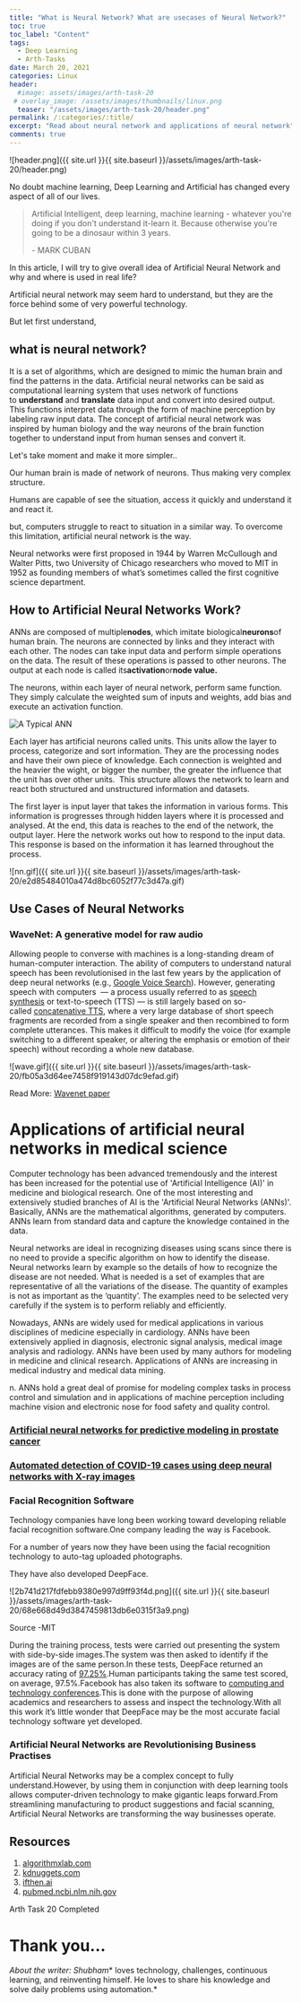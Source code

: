 ```yaml
---
title: "What is Neural Network? What are usecases of Neural Network?"
toc: true
toc_label: "Content"
tags:
  - Deep Learning
  - Arth-Tasks
date: March 20, 2021
categories: Linux
header:
  #image: assets/images/arth-task-20
 # overlay_image: /assets/images/thumbnails/linux.png
  teaser: "/assets/images/arth-task-20/header.png"
permalink: /:categories/:title/
excerpt: "Read about neural network and applications of neural network"
comments: true
---
```

![header.png]({{ site.url }}{{ site.baseurl }}/assets/images/arth-task-20/header.png)

No doubt machine learning, Deep Learning and Artificial has changed every aspect of all of our lives.

> Artificial Intelligent, deep learning, machine learning - whatever you're doing if you don't understand it-learn it. Because otherwise you're going to be a dinosaur within 3 years.
> 
> \- MARK CUBAN

In this article, I will try to give overall idea of Artificial Neural Network and why and where is used in real life?

Artificial neural network may seem hard to understand, but they are the force behind some of very powerful technology.

But let first understand,

## what is neural network?

It is a set of algorithms, which are designed to mimic the human brain and find the patterns in the data. Artificial neural networks can be said as computational learning system that uses network of functions to **understand** and **translate** data input and convert into desired output. This functions interpret data through the form of machine perception by labeling raw input data. The concept of artificial neural network was inspired by human biology and the way neurons of the brain function together to understand input from human senses and convert it.

Let's take moment and make it more simpler..

Our human brain is made of network of neurons. Thus making very complex structure.

Humans are capable of see the situation, access it quickly and understand it and react it.

but, computers struggle to react to situation in a similar way. To overcome  this limitation, artificial neural network is the way.

Neural networks were first proposed in 1944 by Warren McCullough and Walter Pitts, two University of Chicago researchers who moved to MIT in 1952 as founding members of what’s sometimes called the first cognitive science department.

## How to Artificial Neural Networks Work?

ANNs are composed of multiple**nodes**, which imitate biological**neurons**of human brain. The neurons are connected by links and they interact with each other. The nodes can take input data and perform simple operations on the data. The result of these operations is passed to other neurons. The output at each node is called its**activation**or**node value.**

The neurons, within each layer of neural network, perform same function. They simply calculate the weighted sum of inputs and weights, add bias and execute an activation function.

![A Typical ANN](https://www.tutorialspoint.com/artificial_intelligence/images/atypical_ann.jpg)

Each layer has artificial neurons called units. This units allow the layer to process, categorize and sort information. They are the processing nodes and have their own piece of knowledge. Each connection is weighted and the heavier the wight, or bigger the number, the greater the influence that the unit has over other units.  This structure allows the network to learn and react both structured and unstructured information and datasets.

The first layer is input layer that takes the information in various forms. This information is progresses through hidden layers where it is processed and analysed. At the end, this data is reaches to the end of the network, the output layer. Here the network works out how to respond to the input data. This response is based on the information it has learned throughout the process.


![nn.gif]({{ site.url }}{{ site.baseurl }}/assets/images/arth-task-20/e2d85484010a474d8bc6052f77c3d47a.gif)

## Use Cases of Neural Networks 

### WaveNet: A generative model for raw audio

Allowing people to converse with machines is a long-standing dream of human-computer interaction. The ability of computers to understand natural speech has been revolutionised in the last few years by the application of deep neural networks (e.g., [Google Voice Search](https://ai.googleblog.com/2015/09/google-voice-search-faster-and-more.html)). However, generating speech with computers  — a process usually referred to as [speech synthesis](https://en.wikipedia.org/wiki/Speech_synthesis) or text-to-speech (TTS) — is still largely based on so-called [concatenative TTS](https://scholar.google.com/citations?view_op=view_citation&hl=en&user=Es-YRKMAAAAJ&citation_for_view=Es-YRKMAAAAJ:u5HHmVD_uO8C), where a very large database of short speech fragments are recorded from a single speaker and then recombined to form complete utterances. This makes it difficult to modify the voice (for example switching to a different speaker, or altering the emphasis or emotion of their speech) without recording a whole new database.

![wave.gif]({{ site.url }}{{ site.baseurl }}/assets/images/arth-task-20/fb05a3d64ee7458f919143d07dc9efad.gif)

Read More: [Wavenet paper](https://arxiv.org/pdf/1609.03499.pdf)

# Applications of artificial neural networks in medical science

Computer technology has been advanced tremendously and the interest has been increased for the potential use of 'Artificial Intelligence (AI)' in medicine and biological research. One of the most interesting and extensively studied branches of AI is the 'Artificial Neural Networks (ANNs)'. Basically, ANNs are the mathematical algorithms, generated by computers. ANNs learn from standard data and capture the knowledge contained in the data.

Neural networks are ideal in recognizing diseases using scans since there is no need to provide a specific algorithm on how to identify the disease. Neural networks learn by example so the details of how to recognize the disease are not needed. What is needed is a set of examples that are representative of all the variations of the disease. The quantity of examples is not as important as the ‘quantity’. The examples need to be selected very carefully if the system is to perform reliably and efficiently.

Nowadays, ANNs are widely used for medical applications in various disciplines of medicine especially in cardiology. ANNs have been extensively applied in diagnosis, electronic signal analysis, medical image analysis and radiology. ANNs have been used by many authors for modeling in medicine and clinical research. Applications of ANNs are increasing in medical industry and medical data mining.

n. ANNs hold a great deal of promise for modeling complex tasks in process control and simulation and in applications of machine perception including machine vision and electronic nose for food safety and quality control.[](https://pubmed.ncbi.nlm.nih.gov/15066233/)

### [Artificial neural networks for predictive modeling in prostate cancer](https://pubmed.ncbi.nlm.nih.gov/15066233/)

### [Automated detection of COVID-19 cases using deep neural networks with X-ray images](https://www.ncbi.nlm.nih.gov/pmc/articles/PMC7187882/)

### **Facial Recognition Software**

Technology companies have long been working toward developing reliable facial recognition software.One company leading the way is Facebook.

For a number of years now they have been using the facial recognition technology to auto-tag uploaded photographs.

They have also developed DeepFace.

![2b741d217fdfebb9380e997d9ff93f4d.png]({{ site.url }}{{ site.baseurl }}/assets/images/arth-task-20/68e668d49d3847459813db6e0315f3a9.png)

Source -MIT

During the training process, tests were carried out presenting the system with side-by-side images.The system was then asked to identify if the images are of the same person.In these tests, DeepFace returned an accuracy rating of [97.25%](https://www.forbes.com/sites/amitchowdhry/2014/03/18/facebooks-deepface-software-can-match-faces-with-97-25-accuracy/#67cfd78b54fc).Human participants taking the same test scored, on average, 97.5%.Facebook has also taken its software to [computing and technology conferences](https://www.technologyreview.com/s/525586/facebook-creates-software-that-matches-faces-almost-as-well-as-you-do/).This is done with the purpose of allowing academics and researchers to assess and inspect the technology.With all this work it’s little wonder that DeepFace may be the most accurate facial technology software yet developed.

### **Artificial Neural Networks are Revolutionising Business Practises**

Artificial Neural Networks may be a complex concept to fully understand.However, by using them in conjunction with deep learning tools allows computer-driven technology to make gigantic leaps forward.From streamlining manufacturing to product suggestions and facial scanning, Artificial Neural Networks are transforming the way businesses operate.

## Resources

1.  [algorithmxlab.com](https://algorithmxlab.com/blog/10-use-cases-neural-networks/#:~:text=Different%20Types%20of%20Neural%20Networks,networks%20have%20greater%20learning%20ability.)
2.  [kdnuggets.com](https://www.kdnuggets.com/2019/07/neural-code-facebook-uses-neural-networks.html)
3.  [ifthen.ai](http://www.ifthen.ai/2019/05/01/5-use-cases-for-neural-networks/5143/)
4.  [pubmed.ncbi.nlm.nih.gov](https://pubmed.ncbi.nlm.nih.gov/15066233/)

Arth Task 20 Completed
# Thank you…

*About the writer:*
*Shubham** loves technology, challenges, continuous learning, and reinventing himself. He loves to share his knowledge and solve daily problems using automation.*

